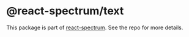 # @react-spectrum/text

This package is part of [react-spectrum](https://gitlab.com/watheia/spectrum). See the repo for more details.
